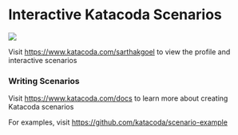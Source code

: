 # Interactive Katacoda Scenarios

[![](http://shields.katacoda.com/katacoda/sarthakgoel/count.svg)](https://www.katacoda.com/sarthakgoel "Get your profile on Katacoda.com")

Visit https://www.katacoda.com/sarthakgoel to view the profile and interactive scenarios

### Writing Scenarios
Visit https://www.katacoda.com/docs to learn more about creating Katacoda scenarios

For examples, visit https://github.com/katacoda/scenario-example
